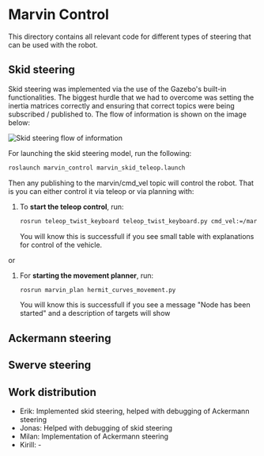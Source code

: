 # Marvin Control

This directory contains all relevant code for different types of steering that can be used with the robot. 

## Skid steering

Skid steering was implemented via the use of the Gazebo's built-in functionalities. The biggest hurdle that we had to overcome was setting the inertia matrices correctly and ensuring that correct topics were being subscribed / published to. The flow of information is shown on the image below:

![Skid steering flow of information]()

For launching the skid steering model, run the following:

```bash
roslaunch marvin_control marvin_skid_teleop.launch
```

Then any publishing to the marvin/cmd_vel topic will control the robot. That is you can either control it via teleop or via planning with:

1. To **start the teleop control**, run:

    ```bash
    rosrun teleop_twist_keyboard teleop_twist_keyboard.py cmd_vel:=/marvin/cmd_vel
    ```

    You will know this is successfull if you see small table with explanations for control of the vehicle.

or

1. For **starting the movement planner**, run:

    ```bash
    rosrun marvin_plan hermit_curves_movement.py
    ```

    You will know this is successfull if you see a message "Node has been started" and a description of targets will show

## Ackermann steering

## Swerve steering

## Work distribution

- Erik: Implemented skid steering, helped with debugging of Ackermann steering
- Jonas: Helped with debugging of skid steering
- Milan: Implementation of Ackermann steering
- Kirill: - 

